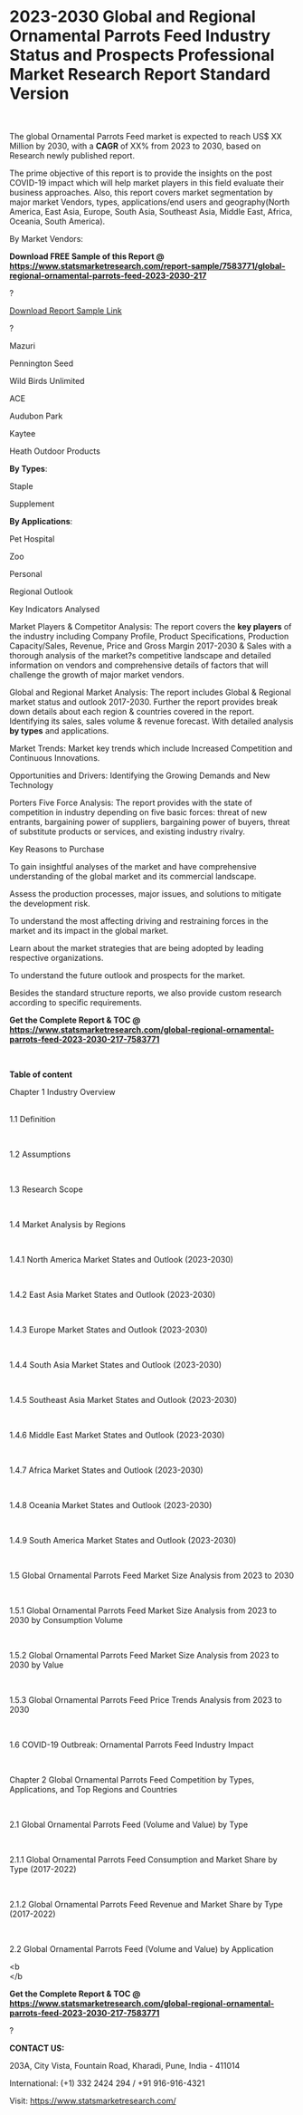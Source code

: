 <h1>2023-2030 Global and Regional Ornamental Parrots Feed Industry Status and Prospects Professional Market Research Report Standard Version</h1><br/><p>The global Ornamental Parrots Feed market is expected to reach US$ XX Million by 2030, with a <strong>CAGR</strong> of XX% from 2023 to 2030, based on Research newly published report.</p>
 
 
 
 <p>The prime objective of this report is to provide the insights on the post COVID-19 impact which will help market players in this field evaluate their business approaches. Also, this report covers market segmentation by major market Vendors, types, applications/end users and geography(North America, East Asia, Europe, South Asia, Southeast Asia, Middle East, Africa, Oceania, South America).</p>
 
 
 
 <p>By Market Vendors:</p>
 
 
 
 <div><b>Download FREE Sample of this Report @ <a href="https://www.statsmarketresearch.com/download-free-sample/7583771/global-regional-ornamental-parrots-feed-2023-2030-217">https://www.statsmarketresearch.com/report-sample/7583771/global-regional-ornamental-parrots-feed-2023-2030-217</a></b></div>
 
 
 
 <p>? </p>
 
 
 
 <p><a href="https://www.statsmarketresearch.com/download-free-sample/7583771/global-regional-ornamental-parrots-feed-2023-2030-217">Download Report Sample Link</a></p>
 
 
 
 <p>? </p>
 
 
 
 <p>Mazuri</p>
 
 
 
 <p>Pennington Seed</p>
 
 
 
 <p>Wild Birds Unlimited</p>
 
 
 
 <p>ACE</p>
 
 
 
 <p>Audubon Park</p>
 
 
 
 <p>Kaytee</p>
 
 
 
 <p>Heath Outdoor Products</p>
 
 
 
 <p><strong>By Types</strong>:</p>
 
 
 
 <p>Staple</p>
 
 
 
 <p>Supplement</p>
 
 
 
 <p><strong><strong>By Applications</strong></strong>:</p>
 
 
 
 <p>Pet Hospital</p>
 
 
 
 <p>Zoo</p>
 
 
 
 <p>Personal</p>
 
 
 
 <p>Regional Outlook</p>
 
 
 
 <p>Key Indicators Analysed</p>
 
 
 
 <p>Market Players & Competitor Analysis: The report covers the <strong>key players</strong> of the industry including Company Profile, Product Specifications, Production Capacity/Sales, Revenue, Price and Gross Margin 2017-2030 & Sales with a thorough analysis of the market?s competitive landscape and detailed information on vendors and comprehensive details of factors that will challenge the growth of major market vendors.</p>
 
 
 
 <p>Global and Regional Market Analysis: The report includes Global & Regional market status and outlook 2017-2030. Further the report provides break down details about each region & countries covered in the report. Identifying its sales, sales volume & revenue forecast. With detailed analysis <strong>by types</strong> and applications.</p>
 
 
 
 <p>Market Trends: Market key trends which include Increased Competition and Continuous Innovations.</p>
 
 
 
 <p>Opportunities and Drivers: Identifying the Growing Demands and New Technology</p>
 
 
 
 <p>Porters Five Force Analysis: The report provides with the state of competition in industry depending on five basic forces: threat of new entrants, bargaining power of suppliers, bargaining power of buyers, threat of substitute products or services, and existing industry rivalry.</p>
 
 
 
 <p>Key Reasons to Purchase</p>
 
 
 
 <p>To gain insightful analyses of the market and have comprehensive understanding of the global market and its commercial landscape.</p>
 
 
 
 <p>Assess the production processes, major issues, and solutions to mitigate the development risk.</p>
 
 
 
 <p>To understand the most affecting driving and restraining forces in the market and its impact in the global market.</p>
 
 
 
 <p>Learn about the market strategies that are being adopted by leading respective organizations.</p>
 
 
 
 <p>To understand the future outlook and prospects for the market.</p>
 
 
 
 <p>Besides the standard structure reports, we also provide custom research according to specific requirements.</p>
 
 
 
 <div><b>Get the Complete Report & TOC @ <a href="https://www.statsmarketresearch.com/global-regional-ornamental-parrots-feed-2023-2030-217-7583771">https://www.statsmarketresearch.com/global-regional-ornamental-parrots-feed-2023-2030-217-7583771</a></b></div>
 
 
 
 <p><br />
 
 <b>Table of content</b></p>
 
 
 
 <p>Chapter 1 Industry Overview<br />
 
 <br />
 
 1.1 Definition<br />
 
 <br />
 
 1.2 Assumptions<br />
 
 <br />
 
 1.3 Research Scope<br />
 
 <br />
 
 1.4 Market Analysis by Regions<br />
 
 <br />
 
 1.4.1 North America Market States and Outlook (2023-2030)<br />
 
 <br />
 
 1.4.2 East Asia Market States and Outlook (2023-2030)<br />
 
 <br />
 
 1.4.3 Europe Market States and Outlook (2023-2030)<br />
 
 <br />
 
 1.4.4 South Asia Market States and Outlook (2023-2030)<br />
 
 <br />
 
 1.4.5 Southeast Asia Market States and Outlook (2023-2030)<br />
 
 <br />
 
 1.4.6 Middle East Market States and Outlook (2023-2030)<br />
 
 <br />
 
 1.4.7 Africa Market States and Outlook (2023-2030)<br />
 
 <br />
 
 1.4.8 Oceania Market States and Outlook (2023-2030)<br />
 
 <br />
 
 1.4.9 South America Market States and Outlook (2023-2030)<br />
 
 <br />
 
 1.5 Global Ornamental Parrots Feed Market Size Analysis from 2023 to 2030<br />
 
 <br />
 
 1.5.1 Global Ornamental Parrots Feed Market Size Analysis from 2023 to 2030 by Consumption Volume<br />
 
 <br />
 
 1.5.2 Global Ornamental Parrots Feed Market Size Analysis from 2023 to 2030 by Value<br />
 
 <br />
 
 1.5.3 Global Ornamental Parrots Feed Price Trends Analysis from 2023 to 2030<br />
 
 <br />
 
 1.6 COVID-19 Outbreak: Ornamental Parrots Feed Industry Impact<br />
 
 <br />
 
 Chapter 2 Global Ornamental Parrots Feed Competition by Types, Applications, and Top Regions and Countries<br />
 
 <br />
 
 2.1 Global Ornamental Parrots Feed (Volume and Value) by Type<br />
 
 <br />
 
 2.1.1 Global Ornamental Parrots Feed Consumption and Market Share by Type (2017-2022)<br />
 
 <br />
 
 2.1.2 Global Ornamental Parrots Feed Revenue and Market Share by Type (2017-2022)<br />
 
 <br />
 
 2.2 Global Ornamental Parrots Feed (Volume and Value) by Application<br />
 
 <b<br></b<br></p>
 
 
 
 <div><b>Get the Complete Report & TOC @ <a href="https://www.statsmarketresearch.com/global-regional-ornamental-parrots-feed-2023-2030-217-7583771">https://www.statsmarketresearch.com/global-regional-ornamental-parrots-feed-2023-2030-217-7583771</a></b></div>
 
 
 
 <p>? </p>
 
 
 
 <p><b>CONTACT US:</b><br />
 
 203A, City Vista, Fountain Road, Kharadi, Pune, India - 411014<br />
 
 International: (+1) 332 2424 294 / +91 916-916-4321<br />
 
 Visit: <a href="https://www.statsmarketresearch.com/">https://www.statsmarketresearch.com/</a></p>